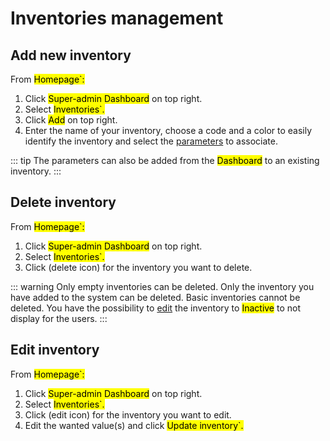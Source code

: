 # Inventories management

## Add new inventory
From <mark>Homepage`: 
1. Click <mark>Super-admin Dashboard</mark> on top right. 
2. Select <mark>Inventories`.
3. Click <mark>Add</mark> on top right.
4. Enter the name of your inventory, choose a code and a color to easily identify the inventory and select the [parameters](/laboratory-information-management-system/dashboard-parameters.html#parameters) to associate. 

::: tip
The parameters can also be added from the <mark>Dashboard</mark> to an existing inventory.
:::

## Delete inventory
From <mark>Homepage`: 
1. Click <mark>Super-admin Dashboard</mark> on top right. 
2. Select <mark>Inventories`.
3. Click (delete icon) for the inventory you want to delete.

::: warning
Only empty inventories can be deleted.
Only the inventory  you have added to the system can be deleted. Basic inventories cannot be deleted. You have the possibility to [edit](/laboratory-information-management-system/super-administration-inventories.html#edit-inventory) the inventory to <mark>Inactive</mark> to not display for the users.
:::

## Edit inventory
From <mark>Homepage`: 
1. Click <mark>Super-admin Dashboard</mark> on top right. 
2. Select <mark>Inventories`.
3. Click (edit icon) for the inventory you want to edit.
4. Edit the wanted value(s) and click <mark>Update inventory`.
